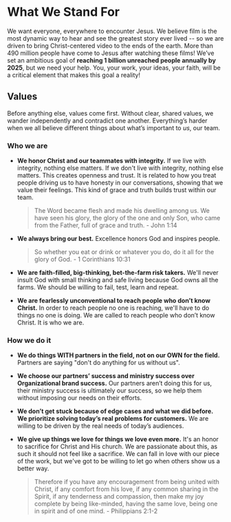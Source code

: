 # What We Stand For

We want everyone, everywhere to encounter Jesus. We believe film is the most dynamic way to hear and see the greatest story ever lived -- so we are driven to bring Christ-centered video to the ends of the earth. More than 490 million people have come to Jesus after watching these films! We’ve set an ambitious goal of **reaching 1 billion unreached people annually by 2025**, but we need your help. You, your work, your ideas, your faith, will be a critical element that makes this goal a reality!

## Values

Before anything else, values come first. Without clear, shared values, we wander independently and contradict one another. Everything’s harder when we all believe different things about what’s important to _us_, our team.

### Who we are

- **We honor Christ and our teammates with integrity.**
  If we live with integrity, nothing else matters. If we don't live with integrity, nothing else matters. This creates openness and trust. It is related to how you treat people driving us to have honesty in our conversations, showing that we value their feelings. This kind of grace and truth builds trust within our team.

  > The Word became flesh and made his dwelling among us. We have seen his glory, the glory of the one and only Son, who came from the Father, full of grace and truth. - John 1:14

- **We always bring our best.**
  Excellence honors God and inspires people.

  > So whether you eat or drink or whatever you do, do it all for the glory of God. - 1 Corinthians 10:31

- **We are faith-filled, big-thinking, bet-the-farm risk takers.**
  We'll never insult God with small thinking and safe living because God owns all the farms. We should be willing to fail, test, learn and repeat.

- **We are fearlessly unconventional to reach people who don’t know Christ.**
  In order to reach people no one is reaching, we'll have to do things no one is doing. We are called to reach people who don’t know Christ. It is who we are.

### How we do it

- **We do things WITH partners in the field, not on our OWN for the field.**
  Partners are saying "don't do anything for us without us".

- **We choose our partners’ success and ministry success over Organizational brand success.**
  Our partners aren’t doing this for us, their ministry success is ultimately our success, so we help them without imposing our needs on their efforts.

- **We don’t get stuck because of edge cases and what we did before. We prioritize solving today’s real problems for customers.**
  We are willing to be driven by the real needs of today’s audiences.

- **We give up things we love for things we love even more.**
  It's an honor to sacrifice for Christ and His church. We are passionate about this, as such it should not feel like a sacrifice. We can fall in love with our piece of the work, but we've got to be willing to let go when others show us a better way.

  > Therefore if you have any encouragement from being united with Christ, if any comfort from his love, if any common sharing in the Spirit, if any tenderness and compassion, then make my joy complete by being like-minded, having the same love, being one in spirit and of one mind. - Philippians 2:1-2
